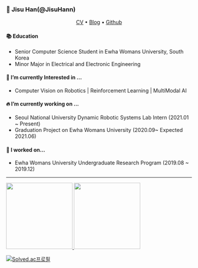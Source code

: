 ### 👋 Jisu Han(@JisuHann)
<p align="center">
<a href = "https://drive.google.com/file/d/15nGIpHSYMH4SItSH9B4bWhh7Mr6lDnf9/view?usp=sharing">CV</a> •
  <a href="https://jisuhan.tistory.com">Blog</a> •
  <a href="https://github.com/JisuHann">Github</a> 
</p>

#### 📚 Education
- Senior Computer Science Student in Ewha Womans University, South Korea
- Minor Major in Electrical and Electronic Engineering

#### 🌱 I’m currently Interested in ...
- Computer Vision on Robotics | Reinforcement Learning | MultiModal AI

#### 🔥 I’m currently working on ...
- Seoul National University Dynamic Robotic Systems Lab Intern (2021.01 ~ Present)
- Graduation Project on Ewha Womans University (2020.09~ Expected 2021.06)

#### 🔭 I worked on...
- Ewha Womans University Undergraduate Research Program (2019.08 ~ 2019.12)
  
---
<a href="#">
  <img src="https://github-readme-stats.vercel.app/api?username=JisuHann&theme=react&show_icons=true" height="180px">
</a>
<a href="#">
  <img src="https://github-readme-stats.vercel.app/api/top-langs/?username=JisuHann&theme=react&exclude_repo=Jagi,assignment&layout=compact" height="180px">
</a>  


[![Solved.ac프로필](http://mazassumnida.wtf/api/v2/generate_badge?boj=js8662)](https://solved.ac/js8662)
<!--
**JisuHann/JisuHann** is a ✨ _special_ ✨ repository because its `README.md` (this file) appears on your GitHub profile.

Here are some ideas to get you started:

- 🔭 I’m currently working on ...
- 🌱 I’m currently learning ...
- 👯 I’m looking to collaborate on ...
- 🤔 I’m looking for help with ...
- 💬 Ask me about ...
- 📫 How to reach me: ...
- 😄 Pronouns: ...
- ⚡ Fun fact: ...
-->
